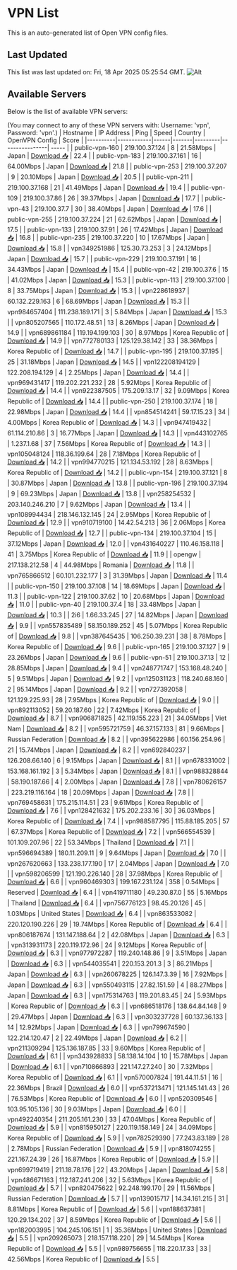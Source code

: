 # VPN List

This is an auto-generated list of Open VPN config files.

## Last Updated

This list was last updated on: Fri, 18 Apr 2025 05:25:54 GMT.
![Alt](https://repobeats.axiom.co/api/embed/186b98318ef1479477931607c1ad7d823f12451f.svg "Repobeats analytics image")

## Available Servers

Below is the list of available VPN servers:

(You may connect to any of these VPN servers with: Username: 'vpn', Password: 'vpn'.)
| Hostname | IP Address | Ping | Speed | Country | OpenVPN Config | Score |
|----------|------------|------|-------|---------|----------------| ----- |
| public-vpn-160 | 219.100.37.124 | 8 | 21.58Mbps | Japan | [Download 📥](./configs/server_0_JP.ovpn) | 22.4 |
| public-vpn-183 | 219.100.37.161 | 16 | 64.00Mbps | Japan | [Download 📥](./configs/server_1_JP.ovpn) | 21.8 |
| public-vpn-253 | 219.100.37.207 | 9 | 20.10Mbps | Japan | [Download 📥](./configs/server_2_JP.ovpn) | 20.5 |
| public-vpn-211 | 219.100.37.168 | 21 | 41.49Mbps | Japan | [Download 📥](./configs/server_3_JP.ovpn) | 19.4 |
| public-vpn-109 | 219.100.37.86 | 26 | 39.37Mbps | Japan | [Download 📥](./configs/server_4_JP.ovpn) | 17.7 |
| public-vpn-43 | 219.100.37.7 | 30 | 38.40Mbps | Japan | [Download 📥](./configs/server_5_JP.ovpn) | 17.6 |
| public-vpn-255 | 219.100.37.224 | 21 | 62.62Mbps | Japan | [Download 📥](./configs/server_6_JP.ovpn) | 17.5 |
| public-vpn-133 | 219.100.37.91 | 26 | 17.42Mbps | Japan | [Download 📥](./configs/server_7_JP.ovpn) | 16.8 |
| public-vpn-235 | 219.100.37.220 | 10 | 17.67Mbps | Japan | [Download 📥](./configs/server_8_JP.ovpn) | 15.8 |
| vpn349251986 | 125.30.73.253 | 3 | 24.12Mbps | Japan | [Download 📥](./configs/server_9_JP.ovpn) | 15.7 |
| public-vpn-229 | 219.100.37.191 | 16 | 34.43Mbps | Japan | [Download 📥](./configs/server_10_JP.ovpn) | 15.4 |
| public-vpn-42 | 219.100.37.6 | 15 | 41.02Mbps | Japan | [Download 📥](./configs/server_11_JP.ovpn) | 15.3 |
| public-vpn-113 | 219.100.37.100 | 8 | 33.75Mbps | Japan | [Download 📥](./configs/server_12_JP.ovpn) | 15.3 |
| vpn228618937 | 60.132.229.163 | 6 | 68.69Mbps | Japan | [Download 📥](./configs/server_13_JP.ovpn) | 15.3 |
| vpn984657404 | 111.238.189.171 | 3 | 5.84Mbps | Japan | [Download 📥](./configs/server_14_JP.ovpn) | 15.3 |
| vpn805207565 | 110.172.48.51 | 13 | 8.26Mbps | Japan | [Download 📥](./configs/server_15_JP.ovpn) | 14.9 |
| vpn689861184 | 119.194.199.103 | 30 | 8.97Mbps | Korea Republic of | [Download 📥](./configs/server_16_KR.ovpn) | 14.9 |
| vpn772780133 | 125.129.38.142 | 33 | 38.36Mbps | Korea Republic of | [Download 📥](./configs/server_17_KR.ovpn) | 14.7 |
| public-vpn-195 | 219.100.37.195 | 25 | 31.18Mbps | Japan | [Download 📥](./configs/server_18_JP.ovpn) | 14.5 |
| vpn122208194129 | 122.208.194.129 | 4 | 2.25Mbps | Japan | [Download 📥](./configs/server_19_JP.ovpn) | 14.4 |
| vpn969431417 | 119.202.221.232 | 28 | 5.92Mbps | Korea Republic of | [Download 📥](./configs/server_20_KR.ovpn) | 14.4 |
| vpn922387505 | 175.209.13.17 | 32 | 9.09Mbps | Korea Republic of | [Download 📥](./configs/server_21_KR.ovpn) | 14.4 |
| public-vpn-250 | 219.100.37.174 | 18 | 22.98Mbps | Japan | [Download 📥](./configs/server_22_JP.ovpn) | 14.4 |
| vpn854514241 | 59.17.15.23 | 34 | 4.00Mbps | Korea Republic of | [Download 📥](./configs/server_23_KR.ovpn) | 14.3 |
| vpn947419432 | 61.114.210.86 | 3 | 16.77Mbps | Japan | [Download 📥](./configs/server_24_JP.ovpn) | 14.3 |
| vpn443102765 | 1.237.1.68 | 37 | 7.56Mbps | Korea Republic of | [Download 📥](./configs/server_25_KR.ovpn) | 14.3 |
| vpn105048124 | 118.36.199.64 | 28 | 7.18Mbps | Korea Republic of | [Download 📥](./configs/server_26_KR.ovpn) | 14.2 |
| vpn994770215 | 121.134.53.192 | 28 | 8.63Mbps | Korea Republic of | [Download 📥](./configs/server_27_KR.ovpn) | 14.2 |
| public-vpn-154 | 219.100.37.121 | 8 | 30.87Mbps | Japan | [Download 📥](./configs/server_28_JP.ovpn) | 13.8 |
| public-vpn-196 | 219.100.37.194 | 9 | 69.23Mbps | Japan | [Download 📥](./configs/server_29_JP.ovpn) | 13.8 |
| vpn258254532 | 203.140.246.210 | 7 | 9.62Mbps | Japan | [Download 📥](./configs/server_30_JP.ovpn) | 13.4 |
| vpn108994434 | 218.146.132.145 | 24 | 2.95Mbps | Korea Republic of | [Download 📥](./configs/server_31_KR.ovpn) | 12.9 |
| vpn910719100 | 14.42.54.213 | 36 | 2.06Mbps | Korea Republic of | [Download 📥](./configs/server_32_KR.ovpn) | 12.7 |
| public-vpn-134 | 219.100.37.104 | 15 | 37.12Mbps | Japan | [Download 📥](./configs/server_33_JP.ovpn) | 12.0 |
| vpn431640227 | 110.46.158.118 | 41 | 3.75Mbps | Korea Republic of | [Download 📥](./configs/server_34_KR.ovpn) | 11.9 |
| opengw | 217.138.212.58 | 4 | 44.98Mbps | Romania | [Download 📥](./configs/server_35_RO.ovpn) | 11.8 |
| vpn765866512 | 60.101.232.177 | 3 | 31.39Mbps | Japan | [Download 📥](./configs/server_36_JP.ovpn) | 11.4 |
| public-vpn-150 | 219.100.37.108 | 14 | 18.69Mbps | Japan | [Download 📥](./configs/server_37_JP.ovpn) | 11.3 |
| public-vpn-122 | 219.100.37.62 | 10 | 20.68Mbps | Japan | [Download 📥](./configs/server_38_JP.ovpn) | 11.0 |
| public-vpn-40 | 219.100.37.4 | 18 | 33.48Mbps | Japan | [Download 📥](./configs/server_39_JP.ovpn) | 10.3 |
| 2i6 | 1.66.33.245 | 27 | 14.82Mbps | Japan | [Download 📥](./configs/server_40_JP.ovpn) | 9.9 |
| vpn557835489 | 58.150.189.252 | 45 | 5.07Mbps | Korea Republic of | [Download 📥](./configs/server_41_KR.ovpn) | 9.8 |
| vpn387645435 | 106.250.39.231 | 38 | 8.78Mbps | Korea Republic of | [Download 📥](./configs/server_42_KR.ovpn) | 9.6 |
| public-vpn-165 | 219.100.37.127 | 9 | 23.26Mbps | Japan | [Download 📥](./configs/server_43_JP.ovpn) | 9.6 |
| public-vpn-51 | 219.100.37.13 | 12 | 28.85Mbps | Japan | [Download 📥](./configs/server_44_JP.ovpn) | 9.4 |
| vpn248771747 | 153.168.48.240 | 5 | 9.51Mbps | Japan | [Download 📥](./configs/server_45_JP.ovpn) | 9.2 |
| vpn125031123 | 118.240.68.160 | 2 | 95.14Mbps | Japan | [Download 📥](./configs/server_46_JP.ovpn) | 9.2 |
| vpn727392058 | 121.129.225.93 | 28 | 7.95Mbps | Korea Republic of | [Download 📥](./configs/server_47_KR.ovpn) | 9.0 |
| vpn892113052 | 59.20.187.60 | 22 | 7.42Mbps | Korea Republic of | [Download 📥](./configs/server_48_KR.ovpn) | 8.7 |
| vpn906871825 | 42.119.155.223 | 21 | 34.05Mbps | Viet Nam | [Download 📥](./configs/server_49_VN.ovpn) | 8.2 |
| vpn595721759 | 46.37.157.133 | 81 | 9.66Mbps | Russian Federation | [Download 📥](./configs/server_50_RU.ovpn) | 8.2 |
| vpn395622986 | 60.156.254.96 | 21 | 15.74Mbps | Japan | [Download 📥](./configs/server_51_JP.ovpn) | 8.2 |
| vpn692840237 | 126.208.66.140 | 6 | 9.15Mbps | Japan | [Download 📥](./configs/server_52_JP.ovpn) | 8.1 |
| vpn678331002 | 153.168.161.192 | 3 | 5.34Mbps | Japan | [Download 📥](./configs/server_53_JP.ovpn) | 8.1 |
| vpn988328844 | 58.190.187.66 | 4 | 2.00Mbps | Japan | [Download 📥](./configs/server_54_JP.ovpn) | 7.8 |
| vpn780626157 | 223.219.116.164 | 18 | 20.09Mbps | Japan | [Download 📥](./configs/server_55_JP.ovpn) | 7.8 |
| vpn769458631 | 175.215.114.51 | 23 | 9.61Mbps | Korea Republic of | [Download 📥](./configs/server_56_KR.ovpn) | 7.6 |
| vpn128421632 | 175.202.233.16 | 30 | 36.03Mbps | Korea Republic of | [Download 📥](./configs/server_57_KR.ovpn) | 7.4 |
| vpn988587795 | 115.88.185.205 | 57 | 67.37Mbps | Korea Republic of | [Download 📥](./configs/server_58_KR.ovpn) | 7.2 |
| vpn566554539 | 101.109.207.96 | 22 | 53.34Mbps | Thailand | [Download 📥](./configs/server_59_TH.ovpn) | 7.1 |
| vpn596694389 | 180.11.209.11 | 9 | 9.64Mbps | Japan | [Download 📥](./configs/server_60_JP.ovpn) | 7.0 |
| vpn267620663 | 133.238.177.190 | 17 | 2.04Mbps | Japan | [Download 📥](./configs/server_61_JP.ovpn) | 7.0 |
| vpn598206599 | 121.190.226.140 | 28 | 37.98Mbps | Korea Republic of | [Download 📥](./configs/server_62_KR.ovpn) | 6.6 |
| vpn960469303 | 199.167.231.124 | 358 | 0.54Mbps | Reserved | [Download 📥](./configs/server_63_ZZ.ovpn) | 6.4 |
| vpn419711180 | 49.230.87.0 | 55 | 5.16Mbps | Thailand | [Download 📥](./configs/server_64_TH.ovpn) | 6.4 |
| vpn756776123 | 98.45.20.126 | 45 | 1.03Mbps | United States | [Download 📥](./configs/server_65_US.ovpn) | 6.4 |
| vpn863533082 | 220.120.190.226 | 29 | 19.74Mbps | Korea Republic of | [Download 📥](./configs/server_66_KR.ovpn) | 6.4 |
| vpn806187674 | 131.147.188.64 | 2 | 42.08Mbps | Japan | [Download 📥](./configs/server_67_JP.ovpn) | 6.3 |
| vpn313931173 | 220.119.172.96 | 24 | 9.12Mbps | Korea Republic of | [Download 📥](./configs/server_68_KR.ovpn) | 6.3 |
| vpn977972287 | 119.240.148.86 | 9 | 3.51Mbps | Japan | [Download 📥](./configs/server_69_JP.ovpn) | 6.3 |
| vpn544035541 | 220.153.201.3 | 3 | 86.21Mbps | Japan | [Download 📥](./configs/server_70_JP.ovpn) | 6.3 |
| vpn260678225 | 126.147.3.39 | 16 | 7.92Mbps | Japan | [Download 📥](./configs/server_71_JP.ovpn) | 6.3 |
| vpn550493115 | 27.82.151.59 | 4 | 88.27Mbps | Japan | [Download 📥](./configs/server_72_JP.ovpn) | 6.3 |
| vpn175314763 | 119.201.83.45 | 24 | 5.93Mbps | Korea Republic of | [Download 📥](./configs/server_73_KR.ovpn) | 6.3 |
| vpn686518176 | 138.64.84.148 | 9 | 29.47Mbps | Japan | [Download 📥](./configs/server_74_JP.ovpn) | 6.3 |
| vpn303237728 | 60.137.36.133 | 14 | 12.92Mbps | Japan | [Download 📥](./configs/server_75_JP.ovpn) | 6.3 |
| vpn799674590 | 122.214.120.47 | 2 | 22.49Mbps | Japan | [Download 📥](./configs/server_76_JP.ovpn) | 6.2 |
| vpn211309294 | 125.136.187.85 | 33 | 9.60Mbps | Korea Republic of | [Download 📥](./configs/server_77_KR.ovpn) | 6.1 |
| vpn343928833 | 58.138.14.104 | 10 | 15.78Mbps | Japan | [Download 📥](./configs/server_78_JP.ovpn) | 6.1 |
| vpn710866893 | 221.147.27.240 | 30 | 7.32Mbps | Korea Republic of | [Download 📥](./configs/server_79_KR.ovpn) | 6.1 |
| vpn570007824 | 191.44.11.51 | 16 | 22.36Mbps | Brazil | [Download 📥](./configs/server_80_BR.ovpn) | 6.0 |
| vpn537213471 | 121.145.141.43 | 26 | 76.53Mbps | Korea Republic of | [Download 📥](./configs/server_81_KR.ovpn) | 6.0 |
| vpn520309546 | 103.95.105.136 | 30 | 9.03Mbps | Japan | [Download 📥](./configs/server_82_JP.ovpn) | 6.0 |
| vpn492240354 | 211.205.161.230 | 33 | 47.04Mbps | Korea Republic of | [Download 📥](./configs/server_83_KR.ovpn) | 5.9 |
| vpn815950127 | 220.119.158.149 | 24 | 34.09Mbps | Korea Republic of | [Download 📥](./configs/server_84_KR.ovpn) | 5.9 |
| vpn782529390 | 77.243.83.189 | 28 | 2.78Mbps | Russian Federation | [Download 📥](./configs/server_85_RU.ovpn) | 5.9 |
| vpn818074255 | 221.167.24.39 | 26 | 16.87Mbps | Korea Republic of | [Download 📥](./configs/server_86_KR.ovpn) | 5.9 |
| vpn699719419 | 211.18.78.176 | 22 | 43.20Mbps | Japan | [Download 📥](./configs/server_87_JP.ovpn) | 5.8 |
| vpn486671163 | 112.187.241.206 | 32 | 5.63Mbps | Korea Republic of | [Download 📥](./configs/server_88_KR.ovpn) | 5.7 |
| vpn820475622 | 92.248.199.170 | 29 | 11.56Mbps | Russian Federation | [Download 📥](./configs/server_89_RU.ovpn) | 5.7 |
| vpn139015717 | 14.34.161.215 | 31 | 8.81Mbps | Korea Republic of | [Download 📥](./configs/server_90_KR.ovpn) | 5.6 |
| vpn188637381 | 120.29.134.202 | 37 | 8.59Mbps | Korea Republic of | [Download 📥](./configs/server_91_KR.ovpn) | 5.6 |
| vpn182003995 | 104.245.106.151 | 1 | 35.36Mbps | United States | [Download 📥](./configs/server_92_US.ovpn) | 5.5 |
| vpn209265073 | 218.157.118.220 | 29 | 14.54Mbps | Korea Republic of | [Download 📥](./configs/server_93_KR.ovpn) | 5.5 |
| vpn989756655 | 118.220.17.33 | 33 | 42.56Mbps | Korea Republic of | [Download 📥](./configs/server_94_KR.ovpn) | 5.5 |
